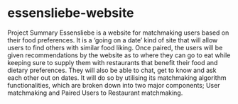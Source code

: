 # essensliebe-website

Project Summary
Essensliebe is a website for matchmaking users based on their food preferences. It is a ‘going on a date’ kind of site that will allow users to find others with similar food liking. Once paired, the users will be given recommendations by the website as to where they can go to eat while keeping sure to supply them with restaurants that benefit their food and dietary preferences. They will also be able to chat, get to know and ask each other out on dates. It will do so by utilising its matchmaking algorithm functionalities, which are broken down into two major components; User matchmaking and Paired Users to Restaurant matchmaking.
